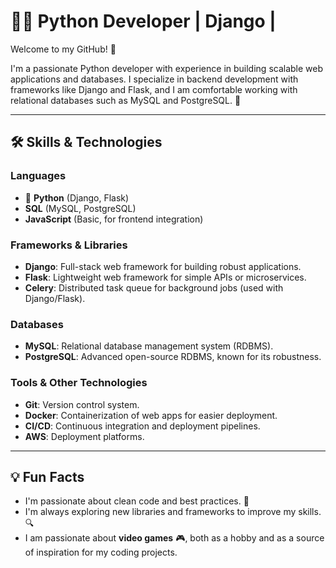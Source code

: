 # 👨‍💻 Python Developer | Django |

Welcome to my GitHub! 👋

I'm a passionate Python developer with experience in building scalable web applications and databases. I specialize in backend development with frameworks like Django and Flask, and I am comfortable working with relational databases such as MySQL and PostgreSQL. 🚀

---

## 🛠️ Skills & Technologies

### Languages
- 🐍 **Python** (Django, Flask)
- **SQL** (MySQL, PostgreSQL)
- **JavaScript** (Basic, for frontend integration)

### Frameworks & Libraries
- **Django**: Full-stack web framework for building robust applications.
- **Flask**: Lightweight web framework for simple APIs or microservices.
- **Celery**: Distributed task queue for background jobs (used with Django/Flask).

### Databases
- **MySQL**: Relational database management system (RDBMS).
- **PostgreSQL**: Advanced open-source RDBMS, known for its robustness.

### Tools & Other Technologies
- **Git**: Version control system.
- **Docker**: Containerization of web apps for easier deployment.
- **CI/CD**: Continuous integration and deployment pipelines.
- **AWS**: Deployment platforms.

---

## 💡 Fun Facts

- I'm passionate about clean code and best practices. 🧹
- I'm always exploring new libraries and frameworks to improve my skills. 🔍
- I am passionate about **video games** 🎮, both as a hobby and as a source of inspiration for my coding projects.

